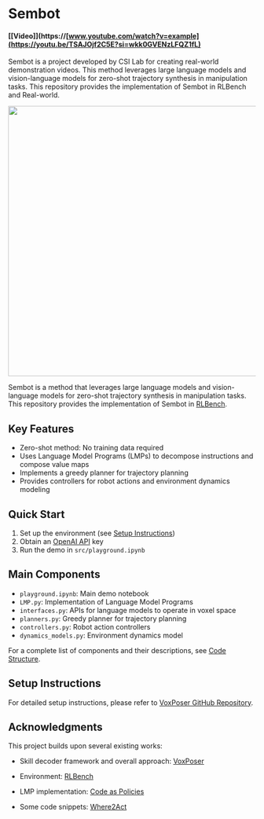 # Sembot

#### [[Video]](https://[www.youtube.com/watch?v=example](https://youtu.be/TSAJOjf2C5E?si=wkk0GVENzLFQZ1fL)

Sembot is a project developed by CSI Lab for creating real-world demonstration videos. This method leverages large language models and vision-language models for zero-shot trajectory synthesis in manipulation tasks. This repository provides the implementation of Sembot in RLBench and Real-world.

<img src="media/sembot_teaser.gif" width="550">

Sembot is a method that leverages large language models and vision-language models for zero-shot trajectory synthesis in manipulation tasks. This repository provides the implementation of Sembot in [RLBench](https://sites.google.com/view/rlbench).

## Key Features

- Zero-shot method: No training data required
- Uses Language Model Programs (LMPs) to decompose instructions and compose value maps
- Implements a greedy planner for trajectory planning
- Provides controllers for robot actions and environment dynamics modeling

## Quick Start

1. Set up the environment (see [Setup Instructions](#setup-instructions))
2. Obtain an [OpenAI API](https://openai.com/blog/openai-api) key
3. Run the demo in `src/playground.ipynb`

## Main Components

- `playground.ipynb`: Main demo notebook
- `LMP.py`: Implementation of Language Model Programs
- `interfaces.py`: APIs for language models to operate in voxel space
- `planners.py`: Greedy planner for trajectory planning
- `controllers.py`: Robot action controllers
- `dynamics_models.py`: Environment dynamics model

For a complete list of components and their descriptions, see [Code Structure](#code-structure).

## Setup Instructions
For detailed setup instructions, please refer to [VoxPoser GitHub Repository](https://github.com/huangwl18/VoxPoser).

## Acknowledgments

This project builds upon several existing works:

- Skill decoder framework and overall approach: [VoxPoser](https://github.com/huangwl18/VoxPoser)
- Environment: [RLBench](https://sites.google.com/view/rlbench)

- LMP implementation: [Code as Policies](https://code-as-policies.github.io/)

- Some code snippets: [Where2Act](https://cs.stanford.edu/~kaichun/where2act/)

